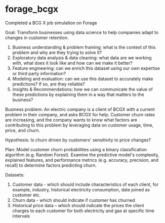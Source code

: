 # forage_bcgx
Completed a BCG X job simulation on Forage<br>

Goal: Transform businesses using data science to help companies adapt to changes in customer retention. <br>

1.	Business understanding & problem framing: what is the context of this problem and why are they trying to solve it?
2.	Exploratory data analysis & data cleaning: what data are we working with, what does it look like and how can we make it better?
3.	Feature engineering: can we enrich this dataset using our own expertise or third party information?
4.	Modeling and evaluation: can we use this dataset to accurately make predictions? If so, are they reliable?
5.	Insights & Recommendations: how we can communicate the value of these predictions by explaining them in a way that matters to the business?


Business problem: An electric company is a client of BCGX with a current problem in their company, and asks BCGX for help. Customer churn rates are increasing, and the company wants to know what factors are contributing to this problem by leveraging data on customer usage, time, price, and churn. 

Hypothesis: Is churn driven by customers' sensitivity to price changes?  

Plan: Model customer churn probabilities using a binary classification algorithm (e.g. Random Forest). Examine the predictive model's complexity, explained features, and performance metrics (e.g. accuracy, precision, and recall) to determine factors predicting churn. 

Datasets: 
1.	Customer data - which should include characteristics of each client, for example, industry, historical electricity consumption, date joined as customer etc.
2.	Churn data - which should indicate if customer has churned
3.	Historical price data – which should indicate the prices the client charges to each customer for both electricity and gas at specific time intervals

